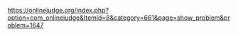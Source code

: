 https://onlinejudge.org/index.php?option=com_onlinejudge&Itemid=8&category=661&page=show_problem&problem=1647